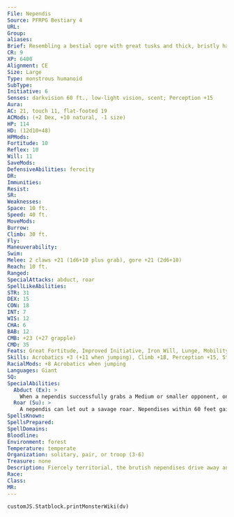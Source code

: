 ```yaml
---
File: Nependis
Source: PFRPG Bestiary 4
URL: 
Group: 
aliases: 
Brief: Resembling a bestial ogre with great tusks and thick, bristly hair, this brute seems quite nimble despite its cloven hooves.
CR: 9
XP: 6400
Alignment: CE
Size: Large
Type: monstrous humanoid
SubType: 
Initiative: 6
Senses: darkvision 60 ft., low-light vision, scent; Perception +15
Aura: 
AC: 21, touch 11, flat-footed 19
ACMods: (+2 Dex, +10 natural, -1 size)
HP: 114
HD: (12d10+48)
HPMods: 
Fortitude: 10
Reflex: 10
Will: 11
SaveMods: 
DefensiveAbilities: ferocity
DR: 
Immunities: 
Resist: 
SR: 
Weaknesses: 
Space: 10 ft.
Speed: 40 ft.
MoveMods: 
Burrow: 
Climb: 30 ft.
Fly: 
Maneuverability: 
Swim: 
Melee: 2 claws +21 (1d6+10 plus grab), gore +21 (2d6+10)
Reach: 10 ft.
Ranged: 
SpecialAttacks: abduct, roar
SpellLikeAbilities: 
STR: 31
DEX: 15
CON: 18
INT: 7
WIS: 12
CHA: 6
BAB: 12
CMB: +23 (+27 grapple)
CMD: 35
Feats: Great Fortitude, Improved Initiative, Iron Will, Lunge, MobilityB, Power Attack, Skill Focus (Stealth)
Skills: Acrobatics +3 (+11 when jumping), Climb +18, Perception +15, Stealth +17, Survival +6
RacialMods: +8 Acrobatics when jumping
Languages: Giant
SQ: 
SpecialAbilities:
  Abduct (Ex): >
    When a nependis successfully grabs a Medium or smaller opponent, on that turn it can spend a swift action to move up to its speed. This movement provokes attacks of opportunity as normal. A nependis that succeeds at a second grapple check against the opponent can move up to its full speed as a swift action instead of up to half its speed.
  Roar (Su): >
    A nependis can let out a savage roar. Nependises within 60 feet gain a +2 morale bonus on attack rolls, saving throws, and weapon damage rolls for 1d4 rounds. All other creatures other within range of the roar become shaken for 1d4 rounds (Will DC 14 negates); this is a mind-affecting sonic fear effect. The save DC is Charisma-based.
SpellsKnown: 
SpellsPrepared: 
SpellDomains: 
Bloodline: 
Environment: forest
Temperature: temperate
Organization: solitary, pair, or troop (3-6)
Treasure: none
Description: Fiercely territorial, the brutish nependises drive away any other large predators from their hunting grounds, even others of their kind. Only mated pairs caring for a litter tolerate each other, and even they separate once the offspring are old enough to fend for themselves. Nependises favors intelligent prey, fey in particular, both for the taste and the thrill of the hunt. They ambush opponents by jumping down from trees, grabbing the creatures, then retreating to find a safe place to eat. When challenged in its territory, a nependis drops from the trees, roars, then fights on foot. A nependis's sharp hooves allow it to climb trees as well as a great cat, leaving telltale scars in the bark. While nependises appear as hybrids of apes and boars, they aren't related to either. Some ascribe the origins of these creatures to a clan of ogres cursed into monstrous forms, or guardians bred and raised by the fey who later turned upon their former masters. A full-grown nependis stands 9 feet tall and weighs 600 pounds. A newborn nependis takes 4 years to reach maturity. Nependises rarely die from natural causes, and they live as long as 80 years.
Race: 
Class: 
MR: 
---
```

```dataviewjs
customJS.Statblock.printMonsterWiki(dv)
```
